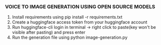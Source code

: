 ### VOICE TO IMAGE GENERATION USING OPEN SOURCE MODELS


1) Install requirements using pip install -r requirements.txt
2) Create a huggingface access token from your huggingface account
3) Run huggingface-cli login in terminal -> right click to paste(key won't be visible after pasting) and press enter
4) Run the generation file using python image-generation.py
